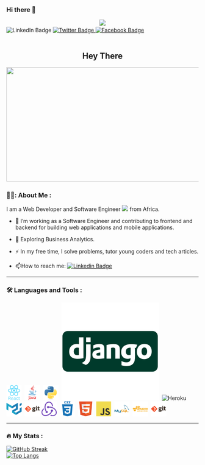 ### Hi there 👋

<div id="header" align="center">
  <img src="https://media.giphy.com/media/RbDKaczqWovIugyJmW/giphy.gif" width="100"/>
</div>

<div id="badges" align="center>
  
  <a href="https://www.linkedin.com/in/ijimakin-samuel-04726963">
     <img src="https://img.shields.io/badge/LinkedIn-blue?style=for-the-badge&logo=linkedin&logoColor=white" alt="LinkedIn Badge"/>                   
  </a>                     
  <a href="https://twitter.com/thirdsamuel777">
    <img src="https://img.shields.io/badge/Twitter-blue?style=for-the-badge&logo=twitter&logoColor=white" alt="Twitter Badge"/>
  </a>
                                                                                                                         
  <a href="https://facebook.com/ijimakin.samuel.3">
    <img src="https://img.shields.io/badge/Facebook-blue?style=for-the-badge&logo=facebook&logoColor=white" alt="Facebook Badge"/>
  </a>
</div>
                                                                                                                           
<div id="header" align="center">
  <img src="https://komarev.com/ghpvc/?username=SamZing777&style=flat-square&color=blue" alt=""/>
</div>

<div align="center">
   <h2> Hey There </h2>
</div>
                   
<div align="center">
  <img src="https://media.giphy.com/media/dWesBcTLavkZuG35MI/giphy.gif" width="600" height="300"/>
</div>
                  
                                                                                                
### 👨‍💻: About Me :
                                                                                                
I am a Web Developer and Software Engineer <img src="https://media.giphy.com/media/WUlplcMpOCEmTGBtBW/giphy.gif" width="30"> from Africa.
                                                                                                
- :telescope: I’m working as a Software Engineer and contributing to frontend and backend for building web applications and mobile applications.

- :seedling: Exploring Business Analytics.

- :zap: In my free time, I solve problems, tutor young coders and tech articles.

- :mailbox:How to reach me: [![Linkedin Badge](https://img.shields.io/badge/-kakbar-blue?style=flat&logo=Linkedin&logoColor=white)](your-linkedin-url)
                                                                                                                           
                                                                                                                           
---

### :hammer_and_wrench: Languages and Tools :
                                                                                                                           
<div>
  <img src="https://github.com/devicons/devicon/blob/master/icons/react/react-original-wordmark.svg" title="React" alt="React" width="40" height="40"/>&nbsp;                                                                                                                      
  <img src="https://github.com/devicons/devicon/blob/master/icons/java/java-original-wordmark.svg" title="Java" alt="Java" width="40" height="40"/>&nbsp;
  <img src="https://github.com/devicons/devicon/blob/master/icons/python/python-original.svg" title="Python" alt="Python" width="40" height="40"/>&nbsp;
  <img src="https://github.com/devicons/devicon/blob/master/icons/django/django-original.svg" title="Django" alt="Django" />&nbsp;                             <img src="https://github.com/devicons/devicon/blob/master/icons/heroku/heroku-original" title="Heroku" alt="Heroku" />&nbsp;                                                                                                            
  <img src="https://github.com/devicons/devicon/blob/master/icons/materialui/materialui-original.svg" title="Material UI" alt="Material UI" width="40" height="40"/>&nbsp;

  <img src="https://github.com/devicons/devicon/blob/master/icons/git/git-original-wordmark.svg" title="Git" alt="Git" width="40" height="40"/>
  <img src="https://github.com/devicons/devicon/blob/master/icons/redux/redux-original.svg" title="Redux" alt="Redux " width="40" height="40"/>&nbsp;
  <img src="https://github.com/devicons/devicon/blob/master/icons/css3/css3-plain-wordmark.svg"  title="CSS3" alt="CSS" width="40" height="40"/>&nbsp;
  <img src="https://github.com/devicons/devicon/blob/master/icons/html5/html5-original.svg" title="HTML5" alt="HTML" width="40" height="40"/>&nbsp;
  <img src="https://github.com/devicons/devicon/blob/master/icons/javascript/javascript-original.svg" title="JavaScript" alt="JavaScript" width="40" height="40"/>&nbsp;
  <img src="https://github.com/devicons/devicon/blob/master/icons/mysql/mysql-original-wordmark.svg" title="MySQL"  alt="MySQL" width="40" height="40"/>&nbsp;
  <img src="https://github.com/devicons/devicon/blob/master/icons/amazonwebservices/amazonwebservices-plain-wordmark.svg" title="AWS" alt="AWS" width="40" height="40"/>&nbsp;
  <img src="https://github.com/devicons/devicon/blob/master/icons/git/git-original-wordmark.svg" title="Git" alt="Git" width="40" height="40"/>
</div>                                                                                                                           
                                                                                                                           
---

### :fire: My Stats :
                                                                                                                                             
[![GitHub Streak](http://github-readme-streak-stats.herokuapp.com?user=SamZing777&theme=dark&background=000000)](https://git.io/streak-stats)                                                                                                                                             
[![Top Langs](https://github-readme-stats.vercel.app/api/top-langs/?username=SamZing777&layout=compact&theme=vision-friendly-dark)](https://github.com/anuraghazra/github-readme-stats)                                                                                                                           
                                                                                                                           
